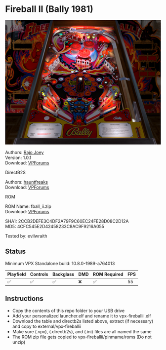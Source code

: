# Fireball II (Bally 1981)

![Table Preview](https://github.com/evilwraith/vpx-images/blob/main/vpx-fireballii.png)

Authors: [Rajo Joey](https://www.vpforums.org/index.php?showuser=80054)  
Version: 1.0.1  
Download: [VPForums](https://www.vpforums.org/index.php?app=downloads&showfile=15936)

DirectB2S

Authors: [hauntfreaks](https://vpuniverse.com/profile/5216-hauntfreaks/)  
Download: [VPForums](https://www.vpforums.org/index.php?app=downloads&showfile=12182)

ROM

ROM Name: fball_ii.zip  
Download: [VPForums](https://www.vpforums.org/index.php?app=downloads&showfile=149)

SHA1: 2CCB2DEFE3C4DF2A79F9C60EC24FE28D08C2D12A  
MD5:  4CFC545E2D42458233C8AC9F9216A055 

Tested by: evilwraith

## Status 

Minimum VPX Standalone build: 10.8.0-1989-a764013

| Playfield | Controls | Backglass | DMD | ROM Required | FPS | 
|-----------|----------|-----------|-----|--------------|-----|
| :white_check_mark: | :white_check_mark: | :white_check_mark: | :x: | :white_check_mark: | 55 |

## Instructions

- Copy the contents of this repo folder to your USB drive
- Add your personalized launcher.elf and rename it to vpx-fireballii.elf
- Download the table and directb2s listed above, extract (if necessary) and copy to external/vpx-fireballii
- Make sure (.vpx), (.directb2s), and (.ini) files are all named the same
- The ROM zip file gets copied to vpx-fireballii/pinmame/roms (Do not unzip)
